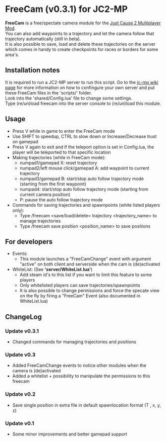 # FreeCam (v0.3.1) for JC2-MP
**FreeCam** is a free/spectate camera module for the [Just Cause 2 Multiplayer Mod](http://store.steampowered.com/app/259080/).<br>
You can also add waypoints to a trajectory and let the camera follow that trajectory automatically (still in beta).<br>
It is also possible to save, load and delete these trajectories on the server which comes in handy to create checkpoints for races or borders for some area's.<br>


## Installation notes
It is required to run a JC2-MP server to run this script.
Go to the [jc-mp wiki page](http://wiki.jc-mp.com/Server) for more information on how to confingure your own server and put these FreeCam files in the 'scripts/' folder.<br>
Look into the 'shared/Config.lua' file to change some settings.<br>
Type (re/un)load freecam into the server console  to (re/un)load this module.<br>

## Usage
- Press V while in game to enter the FreeCam mode
- Use SHIFT to speedup, CTRL to slow down or Increase/Decrease trust on gamepad
- Press V again to exit and if the teleport option is set in Config.lua, the player will be teleported to that specific location
- Making trajectories (while in FreeCam mode):
	- numpad1/gamepad X: reset trajectory
	- numpad2/left mouse click/gamepad A: add waypoint to current trajectory
	- numpad3/gamepad B: start/stop auto follow trajectory mode (starting from the first waypoint)
	- numpad4: start/stop auto follow trajectory mode (starting from current camera position)
	- P: pause the auto follow trajectory mode
- Commands for saving trajectories and spawnpoints (white listed players only):
	- Type /freecam &lt;save/load/delete&gt; trajectory &lt;trajectory_name&gt; to manage trajectories
	- Type /freecam save position &lt;position_name&gt; to save positions

## For developers
- Events:
	- This module launches a "FreeCamChange" event with argument "active" on both client and serverside when the cam is (de)activated
- WhiteList: (See **'server/WhiteList.lua'**)
	- Add steam id's to this list if you want to limit this feature to some players
	- Only whitelisted players can save trajectories/spawnpoints
	- It is also possible to change permissions and force the specate view on the fly by firing a "FreeCam" Event (also documented in WhiteList.lua)


## ChangeLog
### Update v0.3.1
- Changed commands for managing trajectories and positions

### Update v0.3
- Added FreeCamChange events to notice other modules when the camera is (de)activated
- Added a whitelist + possibility to manipulate the permissions to this freecam

### Update v0.2
- Save single position in extra file in default spawnlocation format (T <name>, x, y, z)

### Update v0.1
- Some minor improvements and better gamepad support